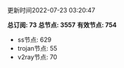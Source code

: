 更新时间2022-07-23 03:20:47

**总订阅: 73**
**总节点: 3557**
**有效节点: 754**
- ss节点: 629
- trojan节点: 55
- v2ray节点: 70
